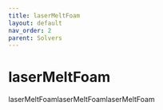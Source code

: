 ```yaml
---
title: laserMeltFoam
layout: default
nav_order: 2
parent: Solvers
---
```


# laserMeltFoam

laserMeltFoamlaserMeltFoamlaserMeltFoam
